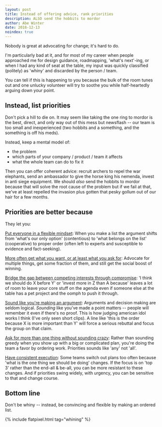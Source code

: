 ```yaml
---
layout: post
title: Instead of offering advice, rank priorities
description: ALSO send the hobbits to mordor
author: Abe Winter
date: 2018-12-13
noindex: true
---
```


Nobody is great at advocating for change; it's hard to do.

I'm particularly bad at it, and for most of my career when people approached me for design guidance, roadmapping, 'what's next'-ing, or when I had any kind of seat at the table, my input was quickly classified (politely) as 'whiny' and discarded by the person / team.

You can tell if this is happening to you because the bulk of the room tunes out and one unlucky volunteer will try to soothe you while half-heartedly arguing down your point.

## Instead, list priorities

Don't pick a hill to die on. It may seem like taking the one ring to mordor is the best, direct, and only way out of this mess but newsflash -- our team is too small and inexperienced (two hobbits and a something, and the something is off his meds).

Instead, keep a mental model of:
* the problem
* which parts of your company / product / team it affects
* what the whole team can do to fix it

Then you can offer coherent advice: recruit archers to repel the war elephants, send an ambassador to give the horse king his nemenda, invest in anti siege equipment. We should *also* send the hobbits to mordor because that will solve the root cause of the problem but if we fail at that, we've at least repelled the invasion plus gotten that pesky gollum out of our hair for a few months.

## Priorities are better because

They let you:

<u>Put everyone in a flexible mindset</u>: When you make a list the argument shifts from 'what's our only option' (contentious) to 'what belongs on the list' (cooperative) to proper order (often left to experts and susceptible to evidence and fact-seeking).

<u>More often get what you want, or at least what you ask for</u>: Advocate for multiple things, get some fraction of them, and still get the social boost of winning.

<u>Bridge the gap between competing interests through compromise</u>: 'I think we should do X before Y' or 'invest more in Z than A because' leaves a lot of room to leave your core stuff on the agenda even if someone else at the table has a pet project and the oomph to push it through.

<u>Sound like you're making an argument</u>: Arguments and decision making are seldom logical. *Sounding* like you've made a point matters -- people will remember it even if there's no proof. This is how judging american idol works I think (I've only seen short clips). A line like 'this is the order because X is more important than Y' will force a serious rebuttal and focus the group on that claim.

<u>Ask for more than one thing without sounding crazy</u>: Rather than sounding greedy when you show up with a big or complicated plan, you're doing the team a favor by ordering work. Priorities sounds like 'any' not 'all'.

<u>Have consistent execution</u>: Some teams switch out plans too often because 'what is the one thing we should be doing' changes. If the focus is on 'top 3' rather than the end-all & be-all, you can be more resistant to these changes. And if priorities swing widely, with urgency, you can be sensitive to that and change course.

## Bottom line

Don't be whiny -- instead, be convincing and flexible by making an ordered list.

{% include flatpixel.html tag="whining" %}

